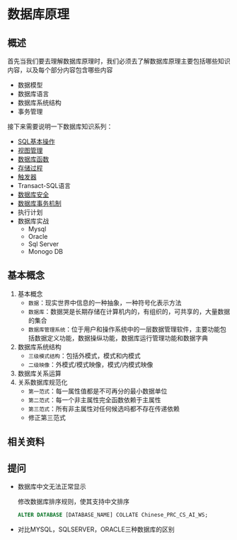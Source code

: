# 数据库原理

## 概述

首先当我们要去理解数据库原理时，我们必须去了解数据库原理主要包括哪些知识内容，以及每个部分内容包含哪些内容

* 数据模型
* 数据库语言
* 数据库系统结构
* 事务管理

接下来需要说明一下数据库知识系列：

* [SQL基本操作](./database-sql.md)
* [视图管理](./database-view.md)
* [数据库函数]()
* [存储过程](./database-stored-procedure.md)
* [触发器](./database-trigger.md)
* Transact-SQL语言
* [数据库安全](./database-security.md)
* [数据库事务机制](./database-security.md)
* 执行计划
* 数据库实战
  * Mysql
  * Oracle
  * Sql Server
  * Monogo DB

## 基本概念

1. 基本概念
   * `数据`：现实世界中信息的一种抽象，一种符号化表示方法
   * `数据库`：数据哭是长期存储在计算机内的，有组织的，可共享的，大量数据的集合
   * `数据库管理系统`：位于用户和操作系统中的一层数据管理软件，主要功能包括数据定义功能，数据操纵功能，数据库运行管理功能和数据字典
2. 数据库系统结构
   * `三级模式结构`：包括外模式，模式和内模式
   * `二级映像`：外模式/模式映像，模式/内模式映像
3. 数据库关系运算
4. 关系数据库规范化
   * `第一范式`：每一属性值都是不可再分的最小数据单位
   * `第二范式`：每一个非主属性完全函数依赖于主属性
   * `第三范式`：所有非主属性对任何候选吗都不存在传递依赖
   * 修正第三范式

## 相关资料

## 提问

* 数据库中文无法正常显示
  
  修改数据库排序规则，使其支持中文排序
  
  ```sql
  ALTER DATABASE [DATABASE_NAME] COLLATE Chinese_PRC_CS_AI_WS;  
  ```

* 对比MYSQL，SQLSERVER，ORACLE三种数据库的区别